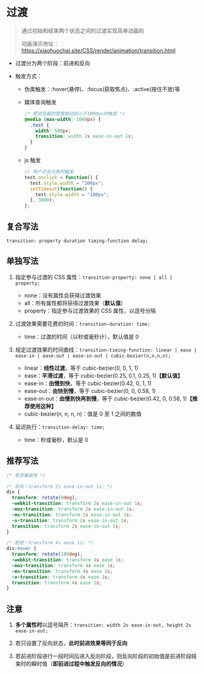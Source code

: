 # 过渡

> 通过初始和结束两个状态之间的过渡实现简单动画的
>
> 动画演示地址：https://xiaohuochai.site/CSS/render/animation/transition.html

- 过渡分为两个阶段：前进和反向

- 触发方式：

  - 伪类触发：:hover(悬停)、:focus(获取焦点)、:active(按住不放)等
  - 媒体查询触发
    ```css
    /* 把浏览器的宽度拖动到小于1000px时触发 */
    @media (max-width: 1000px) {
      .test {
        width: 500px;
        transition: width 2s ease-in-out 1s;
      }
    }
    ```
  - js 触发

    ```js
    // 用户点击元素时触发
    test.onclick = function() {
      test.style.width = "300px";
      setTimeout(function() {
        test.style.width = "100px";
      }, 3000);
    };
    ```

## 复合写法

`transition: property duration timing-function delay;`

## 单独写法

1. 指定参与过渡的 CSS 属性：`transition-property: none | all | property;`

   - none：没有属性会获得过渡效果
   - all：所有属性都将获得过渡效果（**默认值**）
   - property：指定参与过渡效果的 CSS 属性，以逗号分隔

2. 过渡效果需要花费的时间：`transition-duration: time;`

   - time：过渡的时间（以秒或毫秒计），默认值是 0

3. 规定过渡效果的时间曲线：`transition-timing-function: linear | ease | ease-in | ease-out | ease-in-out | cubic-bezier(n,n,n,n);`

   - linear：**线性过渡**，等于 cubic-bezier(0, 0, 1, 1)
   - ease：**平滑过渡**，等于 cubic-bezier(0.25, 0.1, 0.25, 1)**【默认值】**
   - ease-in：**由慢到快**，等于 cubic-bezier(0.42, 0, 1, 1)
   - ease-out：**由快到慢**，等于 cubic-bezier(0, 0, 0.58, 1)
   - ease-in-out：**由慢到快再到慢**，等于 cubic-bezier(0.42, 0, 0.58, 1)**【推荐使用这种】**
   - cubic-bezier(n, n, n, n)：值是 0 至 1 之间的数值

4. 延迟执行：`transition-delay: time;`

   - time：秒或毫秒，默认是 0

## 推荐写法

```css
/* 考虑兼容性 */

/* 反向：transform 2s ease-in-out 1s; */
div {
  transform: rotate(0deg);
  -webkit-transition: transform 2s ease-in-out 1s;
  -moz-transition: transform 2s ease-in-out 1s;
  -ms-transition: transform 2s ease-in-out 1s;
  -o-transition: transform 2s ease-in-out 1s;
  transition: transform 2s ease-in-out 1s;
}

/* 前进：transform 4s ease 1s; */
div:hover {
  transform: rotate(180deg);
  -webkit-transition: transform 4s ease 1s;
  -moz-transition: transform 4s ease 1s;
  -ms-transition: transform 4s ease 1s;
  -o-transition: transform 4s ease 1s;
  transition: transform 4s ease 1s;
}
```

## 注意

1. **多个属性时**以逗号隔开：`transition: width 2s ease-in-out, height 2s ease-in-out;`

2. 若只设置了反向状态，**此时前进效果等同于反向**

3. 若前进阶段进行一段时间后进入反向阶段，则反向阶段的初始值是前进阶段结束时的瞬时值（**即前进过程中触发反向的情况**）
